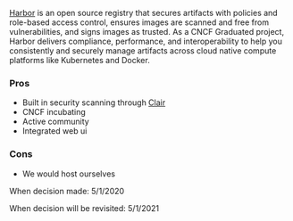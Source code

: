 [Harbor](https://goharbor.io) is an open source registry that secures artifacts with policies and role-based access control, ensures images are scanned and free from vulnerabilities, and signs images as trusted. As a CNCF Graduated project, Harbor delivers compliance, performance, and interoperability to help you consistently and securely manage artifacts across cloud native compute platforms like Kubernetes and Docker. 

### Pros
* Built in security scanning through [Clair]()
* CNCF incubating
* Active community
* Integrated web ui

### Cons
* We would host ourselves

When decision made: 5/1/2020

When decision will be revisited: 5/1/2021